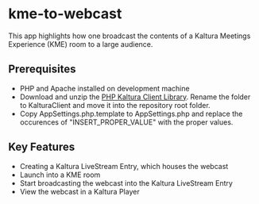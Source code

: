 # kme-to-webcast

This app highlights how one broadcast the contents of a Kaltura Meetings Experience (KME) room to a large audience.

## Prerequisites

- PHP and Apache installed on development machine
- Download and unzip the [PHP Kaltura Client Library](https://github.com/kaltura/KalturaGeneratedAPIClientsPHP/archive/v16.14.0.tar.gz). Rename the folder to KalturaClient and move it into the repository root folder.
- Copy AppSettings.php.template to AppSettings.php and replace the occurences of "INSERT_PROPER_VALUE" with the proper values.

## Key Features

- Creating a Kaltura LiveStream Entry, which houses the webcast
- Launch into a KME room
- Start broadcasting the webcast into the Kaltura LiveStream Entry
- View the webcast in a Kaltura Player
